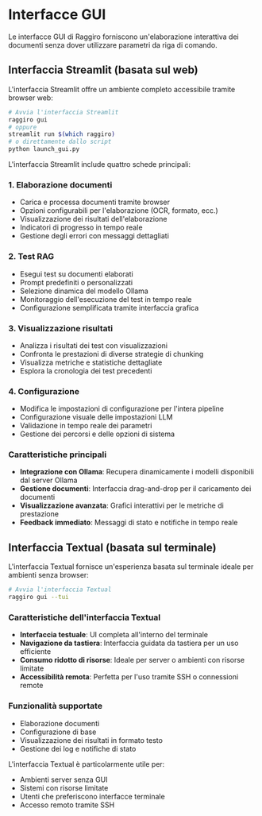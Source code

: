 # Interfacce GUI

Le interfacce GUI di Raggiro forniscono un'elaborazione interattiva dei documenti senza dover utilizzare parametri da riga di comando.

## Interfaccia Streamlit (basata sul web)

L'interfaccia Streamlit offre un ambiente completo accessibile tramite browser web:

```bash
# Avvia l'interfaccia Streamlit
raggiro gui
# oppure
streamlit run $(which raggiro)
# o direttamente dallo script
python launch_gui.py
```

L'interfaccia Streamlit include quattro schede principali:

### 1. Elaborazione documenti
- Carica e processa documenti tramite browser
- Opzioni configurabili per l'elaborazione (OCR, formato, ecc.)
- Visualizzazione dei risultati dell'elaborazione
- Indicatori di progresso in tempo reale
- Gestione degli errori con messaggi dettagliati

### 2. Test RAG
- Esegui test su documenti elaborati
- Prompt predefiniti o personalizzati
- Selezione dinamica del modello Ollama
- Monitoraggio dell'esecuzione del test in tempo reale
- Configurazione semplificata tramite interfaccia grafica

### 3. Visualizzazione risultati
- Analizza i risultati dei test con visualizzazioni
- Confronta le prestazioni di diverse strategie di chunking
- Visualizza metriche e statistiche dettagliate
- Esplora la cronologia dei test precedenti

### 4. Configurazione
- Modifica le impostazioni di configurazione per l'intera pipeline
- Configurazione visuale delle impostazioni LLM
- Validazione in tempo reale dei parametri
- Gestione dei percorsi e delle opzioni di sistema

### Caratteristiche principali
- **Integrazione con Ollama**: Recupera dinamicamente i modelli disponibili dal server Ollama
- **Gestione documenti**: Interfaccia drag-and-drop per il caricamento dei documenti
- **Visualizzazione avanzata**: Grafici interattivi per le metriche di prestazione
- **Feedback immediato**: Messaggi di stato e notifiche in tempo reale

## Interfaccia Textual (basata sul terminale)

L'interfaccia Textual fornisce un'esperienza basata sul terminale ideale per ambienti senza browser:

```bash
# Avvia l'interfaccia Textual
raggiro gui --tui
```

### Caratteristiche dell'interfaccia Textual
- **Interfaccia testuale**: UI completa all'interno del terminale
- **Navigazione da tastiera**: Interfaccia guidata da tastiera per un uso efficiente
- **Consumo ridotto di risorse**: Ideale per server o ambienti con risorse limitate
- **Accessibilità remota**: Perfetta per l'uso tramite SSH o connessioni remote

### Funzionalità supportate
- Elaborazione documenti
- Configurazione di base
- Visualizzazione dei risultati in formato testo
- Gestione dei log e notifiche di stato

L'interfaccia Textual è particolarmente utile per:
- Ambienti server senza GUI
- Sistemi con risorse limitate
- Utenti che preferiscono interfacce terminale
- Accesso remoto tramite SSH